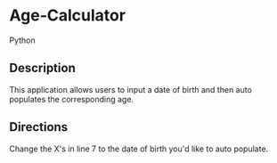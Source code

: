 # Age-Calculator
Python

## Description 

This application allows users to input a date of birth and then auto populates the corresponding age.

## Directions

Change the X's in line 7 to the date of birth you'd like to auto populate. 